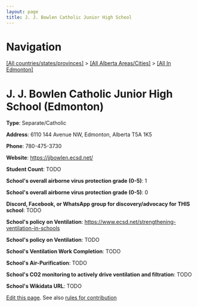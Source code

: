 ```yaml
---
layout: page
title: J. J. Bowlen Catholic Junior High School
---
```

# Navigation

[[All countries/states/provinces]](../../..) > [[All Alberta Areas/Cities]](../..) > [[All In Edmonton]](..)

# J. J. Bowlen Catholic Junior High School (Edmonton)

**Type**: Separate/Catholic

**Address**: 6110 144 Avenue NW, Edmonton, Alberta T5A 1K5

**Phone**: 780-475-3730

**Website**: <https://jjbowlen.ecsd.net/>

**Student Count**: TODO

**School's overall airborne virus protection grade (0-5)**: 1

**School's overall airborne virus protection grade (0-5)**: 0

**Discord, Facebook, or WhatsApp group for discovery/advocacy for THIS school**: TODO

**School's policy on Ventilation**: <https://www.ecsd.net/strengthening-ventilation-in-schools>

**School's policy on Ventilation**: TODO

**School's Ventilation Work Completion**: TODO

**School's Air-Purification**: TODO

**School's CO2 monitoring to actively drive ventilation and filtration**: TODO

**School's Wikidata URL**: TODO


[Edit this page](https://github.com/ventilate-schools/AB/edit/main/./Edmonton/J._J._Bowlen_Catholic_Junior_High_School.md). See also [rules for contribution](../../../contribution-rules/)